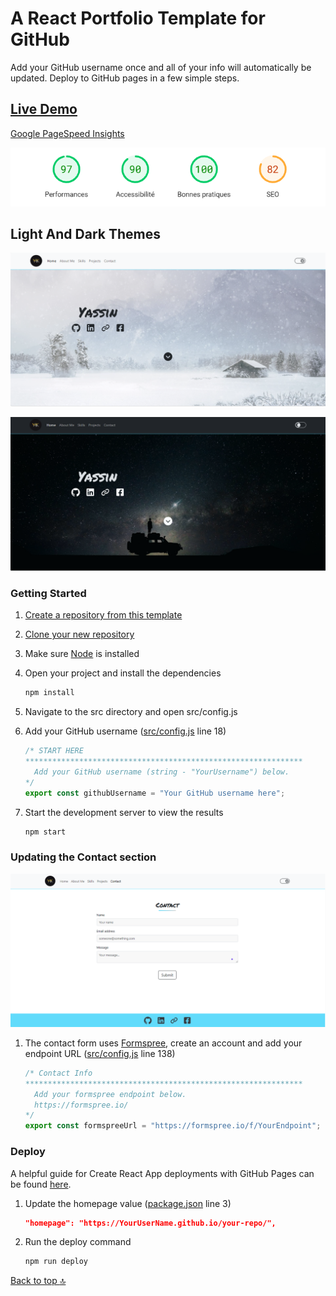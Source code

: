 # A React Portfolio Template for GitHub

Add your GitHub username once and all of your info will automatically be updated. Deploy to GitHub pages in a few simple steps.

## [Live Demo](https://yassinkaabi.github.io/react-portfolio/#/)

[Google PageSpeed Insights](https://developers.google.com/speed/pagespeed/insights/)

![page speed](/README_images/speed.PNG)

## Light And Dark Themes

![Hero Light](/README_images/hero.PNG)

![Hero Dark](/README_images/heroDark.PNG)

### Getting Started

1. [Create a repository from this template](https://docs.github.com/en/repositories/creating-and-managing-repositories/creating-a-repository-from-a-template)
2. [Clone your new repository](https://docs.github.com/en/repositories/creating-and-managing-repositories/cloning-a-repository)
3. Make sure [Node](https://nodejs.org/en/) is installed
4. Open your project and install the dependencies

   ```bash
   npm install
   ```

5. Navigate to the src directory and open src/config.js
6. Add your GitHub username ([src/config.js](https://github.com/Yassinkaabi/react-portfolio/blob/main/src/config.js#L18) line 18)

   ```javascript
   /* START HERE
   ************************************************************** 
     Add your GitHub username (string - "YourUsername") below.
   */
   export const githubUsername = "Your GitHub username here";
   ```

7. Start the development server to view the results

   ```bash
   npm start
   ```

### Updating the Contact section

![Projects](/README_images/contact.PNG)

1. The contact form uses [Formspree](https://formspree.io/), create an account and add your endpoint URL ([src/config.js](https://github.com/Yassinkaabi/react-portfolio/blob/main/src/config.js#L138) line 138)

   ```javascript
   /* Contact Info
   ************************************************************** 
     Add your formspree endpoint below.
     https://formspree.io/
   */
   export const formspreeUrl = "https://formspree.io/f/YourEndpoint";
   ```

### Deploy

A helpful guide for Create React App deployments with GitHub Pages can be found [here](https://create-react-app.dev/docs/deployment#github-pages).

1. Update the homepage value ([package.json](https://github.com/Yassinkaabi/react-portfolio/blob/main/package.json#L3) line 3)

   ```json
   "homepage": "https://YourUserName.github.io/your-repo/",
   ```

2. Run the deploy command

   ```bash
   npm run deploy
   ```

[Back to top :top:](#a-react-portfolio)
